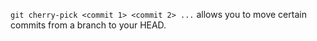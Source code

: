 `git cherry-pick <commit 1> <commit 2> ...` allows you to move certain commits from a branch to your HEAD.

